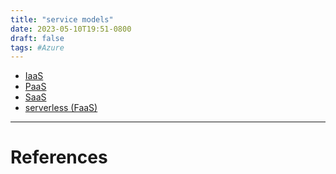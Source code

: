 ```yaml
---
title: "service models"
date: 2023-05-10T19:51-0800
draft: false
tags: #Azure 
---
```


- [IaaS](../iaas/)
- [PaaS](../paas/)
- [SaaS](../saas/)
- [serverless (FaaS)](../serverless--faas-/)

---
# References
